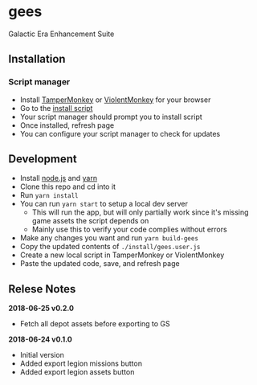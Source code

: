 # gees

Galactic Era Enhancement Suite

## Installation

### Script manager

- Install [TamperMonkey](http://tampermonkey.net) or [ViolentMonkey](https://violentmonkey.github.io/get-it) for your browser
- Go to the [install script](https://github.com/jarekb84/gees/raw/master/install/gees.user.js)
- Your script manager should prompt you to install script
- Once installed, refresh page
- You can configure your script manager to check for updates

## Development

- Install [node.js](https://nodejs.org/en) and [yarn](https://yarnpkg.com/en/)
- Clone this repo and cd into it
- Run `yarn install`
- You can run `yarn start` to setup a local dev server
  - This will run the app, but will only partially work since it's missing game assets the script depends on
  - Mainly use this to verify your code complies without errors
- Make any changes you want and run `yarn build-gees`
- Copy the updated contents of `./install/gees.user.js`
- Create a new local script in TamperMonkey or ViolentMonkey
- Paste the updated code, save, and refresh page

## Relese Notes

**2018-06-25 v0.2.0**

- Fetch all depot assets before exporting to GS

**2018-06-24 v0.1.0**

- Initial version
- Added export legion missions button
- Added export legion assets button
